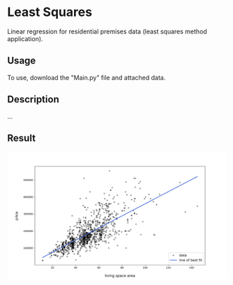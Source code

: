 # Least Squares
Linear regression for residential premises data (least squares method application).
## Usage
To use, download the "Main.py" file and attached data.
## Description
...
## Result
![result](media/chart.jpg)
